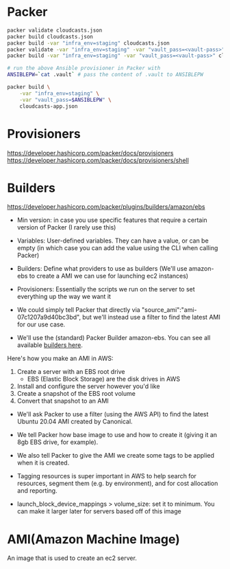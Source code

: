 # Packer

```sh
packer validate cloudcasts.json
packer build cloudcasts.json
packer build -var "infra_env=staging" cloudcasts.json
packer validate -var "infra_env=staging" -var "vault_pass=<vault-pass>" cloudcasts.json
packer build -var "infra_env=staging" -var "vault_pass=<vault-pass>" cloudcasts.json

# run the above Ansible provisioner in Packer with
ANSIBLEPW=`cat .vault` # pass the content of .vault to ANSIBLEPW

packer build \
    -var "infra_env=staging" \
    -var "vault_pass=$ANSIBLEPW" \
    cloudcasts-app.json
```

# Provisioners

https://developer.hashicorp.com/packer/docs/provisioners
https://developer.hashicorp.com/packer/docs/provisioners/shell

# Builders

https://developer.hashicorp.com/packer/plugins/builders/amazon/ebs

- Min version: in case you use specific features that require a certain version of Packer (I rarely use this)

- Variables: User-defined variables. They can have a value, or can be empty (in which case you can add the value using the CLI when calling Packer)

- Builders: Define what providers to use as builders (We'll use amazon-ebs to create a AMI we can use for launching ec2 instances)

- Provisioners: Essentially the scripts we run on the server to set everything up the way we want it

- We could simply tell Packer that directly via "source_ami":"ami-07c1207a9d40bc3bd", but we'll instead use a filter to find the latest AMI for our use case.

- We'll use the (standard) Packer Builder amazon-ebs. You can see all available [builders here](https://developer.hashicorp.com/packer/plugins/builders/amazon).

Here's how you make an AMI in AWS:

1. Create a server with an EBS root drive
   - EBS (Elastic Block Storage) are the disk drives in AWS
1. Install and configure the server however you'd like
1. Create a snapshot of the EBS root volume
1. Convert that snapshot to an AMI

- We'll ask Packer to use a filter (using the AWS API) to find the latest Ubuntu 20.04 AMI created by Canonical.

- We tell Packer how base image to use and how to create it (giving it an 8gb EBS drive, for example).

- We also tell Packer to give the AMI we create some tags to be applied when it is created.

- Tagging resources is super important in AWS to help search for resources, segment them (e.g. by environment), and for cost allocation and reporting.

- launch_block_device_mappings > volume_size: set it to minimum. You can make it larger later for servers based off of this image

# AMI(Amazon Machine Image)

An image that is used to create an ec2 server.
